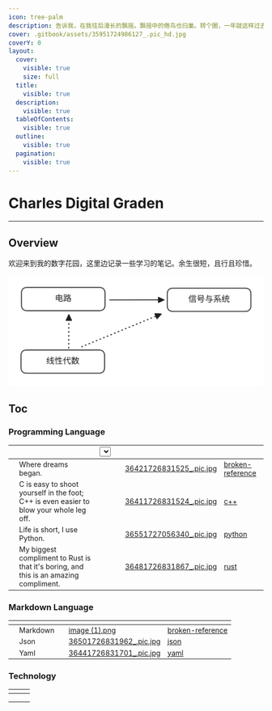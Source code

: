 ```yaml
---
icon: tree-palm
description: 告诉我，在我往后漫长的飘摇。飘摇中的倦鸟也归巢。转个圈，一年就这样过去了。今夜的江滩公园没有烟花跨年。
cover: .gitbook/assets/35951724986127_.pic_hd.jpg
coverY: 0
layout:
  cover:
    visible: true
    size: full
  title:
    visible: true
  description:
    visible: true
  tableOfContents:
    visible: true
  outline:
    visible: true
  pagination:
    visible: true
---
```


# Charles Digital Graden

***

## Overview

欢迎来到我的数字花园，这里边记录一些学习的笔记。余生很短，且行且珍惜。

<img src=".gitbook/assets/file.excalidraw.svg" alt="" class="gitbook-drawing">

## Toc

### Programming Language

<table data-view="cards"><thead><tr><th></th><th></th><th><select></select></th><th></th><th data-hidden data-card-cover data-type="files"></th><th data-hidden data-card-target data-type="content-ref"></th></tr></thead><tbody><tr><td></td><td>Where dreams began.</td><td></td><td></td><td><a href=".gitbook/assets/36421726831525_.pic.jpg">36421726831525_.pic.jpg</a></td><td><a href="broken-reference/">broken-reference</a></td></tr><tr><td></td><td>C is easy to shoot yourself in the foot; C++ is even easier to blow your whole leg off.</td><td></td><td></td><td><a href=".gitbook/assets/36411726831524_.pic.jpg">36411726831524_.pic.jpg</a></td><td><a href="programming/c++/">c++</a></td></tr><tr><td></td><td>Life is short, I use Python.</td><td></td><td></td><td><a href=".gitbook/assets/36551727056340_.pic.jpg">36551727056340_.pic.jpg</a></td><td><a href="programming/python/">python</a></td></tr><tr><td></td><td>My biggest compliment to Rust is that it's boring, and this is an amazing compliment.</td><td></td><td></td><td><a href=".gitbook/assets/36481726831867_.pic.jpg">36481726831867_.pic.jpg</a></td><td><a href="programming/rust/">rust</a></td></tr></tbody></table>

### Markdown Language

<table data-view="cards"><thead><tr><th></th><th></th><th></th><th data-hidden data-card-cover data-type="files"></th><th data-hidden data-card-target data-type="content-ref"></th></tr></thead><tbody><tr><td></td><td>Markdown</td><td></td><td><a href=".gitbook/assets/image (1).png">image (1).png</a></td><td><a href="broken-reference/">broken-reference</a></td></tr><tr><td></td><td>Json</td><td></td><td><a href=".gitbook/assets/36501726831962_.pic.jpg">36501726831962_.pic.jpg</a></td><td><a href="markdown/json/">json</a></td></tr><tr><td></td><td>Yaml</td><td></td><td><a href=".gitbook/assets/36441726831701_.pic.jpg">36441726831701_.pic.jpg</a></td><td><a href="markdown/yaml/">yaml</a></td></tr></tbody></table>

### Technology

<table data-view="cards"><thead><tr><th></th><th></th><th></th></tr></thead><tbody><tr><td></td><td></td><td></td></tr><tr><td></td><td></td><td></td></tr><tr><td></td><td></td><td></td></tr></tbody></table>
